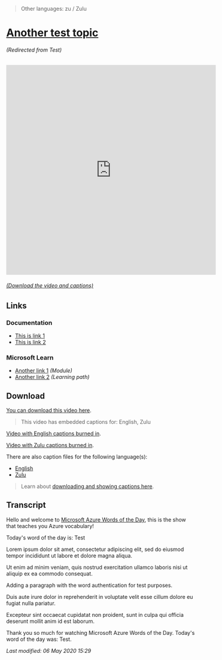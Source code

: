 > Other languages: zu / Zulu

# [Another test topic](/en/topic/test)

###### (Redirected from Test)

<iframe width="560" height="560" src="https://www.youtube.com/embed/TEST" frameborder="0" allow="accelerometer; autoplay; encrypted-media; gyroscope; picture-in-picture" allowfullscreen></iframe>

###### [(Download the video and captions)](#download)

## Links

### Documentation

- [This is link 1](http://gslb.ch)
- [This is link 2](http://gslb.ch)

### Microsoft Learn

- [Another link 1](http://gslb.ch) *(Module)*
- [Another link 2](http://gslb.ch) *(Learning path)*

<a id="download"></a>

## Download

[You can download this video here](https://wordsoftheday.blob.core.windows.net/videos/test.en.mp4).

> This video has embedded captions for: English, Zulu

[Video with English captions burned in](https://wordsoftheday.blob.core.windows.net/videos/test.en.en.burn.mp4).

[Video with Zulu captions burned in](https://wordsoftheday.blob.core.windows.net/videos/test.en.zu.burn.mp4).

There are also caption files for the following language(s):

- [English](https://wordsoftheday.blob.core.windows.net/captions/test.en.en.srt)
- [Zulu](https://wordsoftheday.blob.core.windows.net/captions/test.en.zu.srt)

> Learn about [downloading and showing captions here](/en/captions).

## Transcript

Hello and welcome to [Microsoft Azure Words of the Day](/en), this is the show that teaches you Azure vocabulary!

Today's word of the day is: Test

Lorem ipsum dolor sit amet, consectetur adipiscing elit, sed do eiusmod tempor incididunt ut labore et dolore magna aliqua.

Ut enim ad minim veniam, quis nostrud exercitation ullamco laboris nisi ut aliquip ex ea commodo consequat. 

Adding a paragraph with the word authentication for test purposes.

Duis aute irure dolor in reprehenderit in voluptate velit esse cillum dolore eu fugiat nulla pariatur. 

Excepteur sint occaecat cupidatat non proident, sunt in culpa qui officia deserunt mollit anim id est laborum.

Thank you so much for watching Microsoft Azure Words of the Day. Today's word of the day was: Test.

*Last modified: 06 May 2020 15:29*